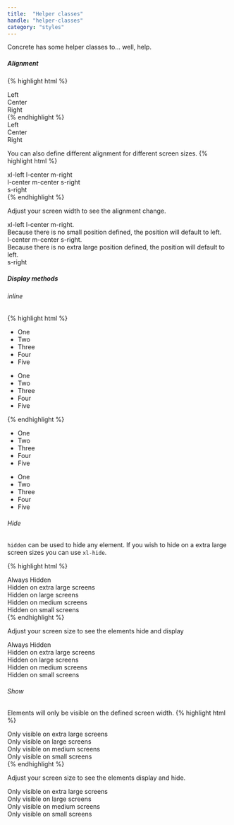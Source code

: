 ```yaml
---
title:  "Helper classes"
handle: "helper-classes"
category: "styles"
---
```

Concrete has some helper classes to... well, help.
##### Alignment

{% highlight html %}
<div class="container">
  <div class="row">
    <div class="column l12 left">
      Left
    </div>
  </div>
  <div class="row">
    <div class="column l12 center">
      Center
    </div>
  </div>
    <div class="row">
      <div class="column l12 right">
       Right
      </div>
    </div>
</div>
{% endhighlight %}
<div class="demo-wrapper">
  <div class="container demo-grid">
    <div class="row demo-grid">
      <div class="column l12 left demo-grid">
        Left
      </div>
    </div>
    <div class="row demo-grid">
      <div class="column l12 center demo-grid">
        Center
      </div>
    </div>
      <div class="row demo-grid">
        <div class="column l12 right demo-grid">
         Right
        </div>
      </div>
  </div>
</div>

You can also define different alignment for different screen sizes.
{% highlight html %}
<div class="container">
  <div class="row">
    <div class="column l12 xl-left l-center m-right">
      xl-left l-center m-right
    </div>
  </div>
  <div class="row">
    <div class="column l12 l-center m-center s-right">
        l-center m-center s-right
    </div>
  </div>
    <div class="row">
      <div class="column l12 s-right">
        s-right
      </div>
    </div>
</div>
{% endhighlight %}

Adjust your screen width to see the alignment change.
<div class="demo-wrapper">
  <div class="container demo-grid">
    <div class="row demo-grid">
      <div class="column l12 xl-left l-center m-right demo-grid">
        xl-left l-center m-right. <br>
        Because there is no small position defined, the position will default to left.
      </div>
    </div>
    <div class="row demo-grid">
      <div class="column l12 l-center m-center s-right demo-grid">
          l-center m-center s-right. <br>
          Because there is no extra large position defined, the position will default to left.
      </div>
    </div>
      <div class="row demo-grid">
        <div class="column l12 s-right demo-grid">
          s-right
        </div>
      </div>
  </div>
</div>

##### Display methods
###### inline
{% highlight html %}
<!-- This will display vertically -->
<ul>
  <li>One</li>
  <li>Two</li>
  <li>Three</li>
  <li>Four</li>
  <li>Five</li>
</ul>
<!-- This will display horizontally and won't have a list style -->
<ul class="inline">
  <li>One</li>
  <li>Two</li>
  <li>Three</li>
  <li>Four</li>
  <li>Five</li>
</ul>
{% endhighlight %}

<div class="demo-wrapper">
  <ul class="demo-grid">
    <li class="demo-grid">One</li>
    <li class="demo-grid">Two</li>
    <li class="demo-grid">Three</li>
    <li class="demo-grid">Four</li>
    <li class="demo-grid">Five</li>
  </ul>
  <!-- This will display horizontally -->
  <ul class="inline demo-grid">
    <li class="demo-grid">One</li>
    <li class="demo-grid">Two</li>
    <li class="demo-grid">Three</li>
    <li class="demo-grid">Four</li>
    <li class="demo-grid">Five</li>
  </ul>
</div>

###### Hide
`hidden` can be used to hide any element. If you wish to hide on a extra large screen sizes you can use `xl-hide`.

{% highlight html %}
  <div class="hidden">Always Hidden</div>
  <div class="xl-hide">Hidden on extra large screens</div>
  <div class="l-hide">Hidden on large screens</div>
  <div class="m-hide">Hidden on medium screens</div>
  <div class="s-hide">Hidden on small screens</div>
{% endhighlight %}

Adjust your screen size to see the elements hide and display

<div class="demo-wrapper">
  <div class="hidden demo-grid">Always Hidden</div>
  <div class="xl-hide demo-grid">Hidden on extra large screens</div>
  <div class="l-hide demo-grid">Hidden on large screens</div>
  <div class="m-hide demo-grid">Hidden on medium screens</div>
  <div class="s-hide demo-grid">Hidden on small screens</div>
</div>

###### Show

Elements will only be visible on the defined screen width.
{% highlight html %}
  <div class="xl-show">Only visible on extra large screens</div>
  <div class="l-show">Only visible on large screens</div>
  <div class="m-show">Only visible on medium screens</div>
  <div class="s-show">Only visible on small screens</div>
{% endhighlight %}

Adjust your screen size to see the elements display and hide.

<div class="demo-wrapper">
  <div class="xl-show demo-grid">Only visible on extra large screens</div>
  <div class="l-show demo-grid">Only visible on large screens</div>
  <div class="m-show demo-grid">Only visible on medium screens</div>
  <div class="s-show demo-grid">Only visible on small screens</div>
</div>
